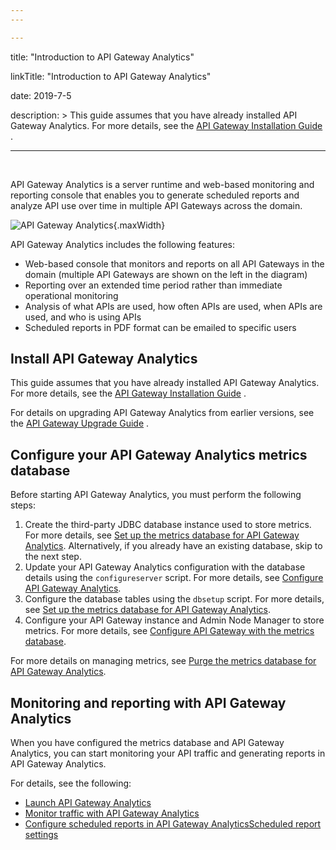 ```yaml
---
---

---
```


title: "Introduction to API Gateway Analytics"

linkTitle: "Introduction to API Gateway Analytics"

date: 2019-7-5

description: &gt; This guide assumes that you have already installed API
Gateway Analytics. For more details, see the [API Gateway Installation
Guide](/bundle/APIGateway_77_InstallationGuide_allOS_en_HTML5/) .

---

﻿

API Gateway Analytics is a server runtime and web-based monitoring and
reporting console that enables you to generate scheduled reports and
analyze API use over time in multiple API Gateways across the domain.

![API Gateway
Analytics](../../Images/docbook/images/concepts/reporter.png "API Gateway Analytics"){.maxWidth}

API Gateway Analytics includes the following features:

-   Web-based console that monitors and reports on all API Gateways in
    the domain (multiple API Gateways are shown on the left in the
    diagram)
-   Reporting over an extended time period rather than immediate
    operational monitoring
-   Analysis of what APIs are used, how often APIs are used, when APIs
    are used, and who is using APIs
-   Scheduled reports in PDF format can be emailed to specific users

Install API Gateway Analytics
-----------------------------

This guide assumes that you have already installed API Gateway
Analytics. For more details, see the [API Gateway Installation
Guide](/bundle/APIGateway_77_InstallationGuide_allOS_en_HTML5/) .

For details on upgrading API Gateway Analytics from earlier versions,
see the [API Gateway Upgrade
Guide](/bundle/APIGateway_77_UpgradeGuide_allOS_en_HTML5) .

Configure your API Gateway Analytics metrics database
-----------------------------------------------------

Before starting API Gateway Analytics, you must perform the following
steps:

1.  Create the third-party JDBC database instance used to store metrics.
    For more details, see [Set up the metrics database for API Gateway
    Analytics](../CommonTopics/metrics_db_install.htm). Alternatively,
    if you already have an existing database, skip to the next step.
2.  Update your API Gateway Analytics configuration with the database
    details using the `configureserver` script. For more details, see
    [Configure API Gateway Analytics](analytics_config.htm).
3.  Configure the database tables using the `dbsetup` script. For more
    details, see [Set up the metrics database for API Gateway
    Analytics](../CommonTopics/metrics_db_install.htm).
4.  Configure your API Gateway instance and Admin Node Manager to store
    metrics. For more details, see [Configure API Gateway with the
    metrics database](../CommonTopics/metrics_gw_config.htm).

For more details on managing metrics, see [Purge the metrics database
for API Gateway Analytics](../CommonTopics/metrics_db_purge.htm).

Monitoring and reporting with API Gateway Analytics
---------------------------------------------------

When you have configured the metrics database and API Gateway Analytics,
you can start monitoring your API traffic and generating reports in API
Gateway Analytics.

For details, see the following:

-   [Launch API Gateway Analytics](analytics_start.htm)
-   [Monitor traffic with API Gateway
    Analytics](analytics_monitoring.htm)
-   [Configure scheduled reports in API Gateway AnalyticsScheduled
    report settings](analytics_scheduled_reports.htm)
